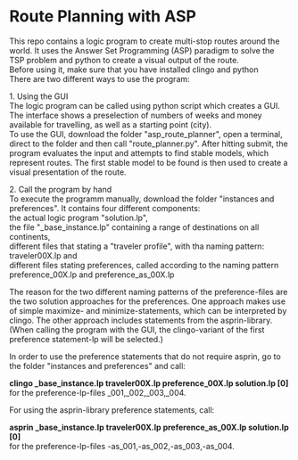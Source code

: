 # Route Planning with ASP
This repo contains a logic program to create multi-stop routes around the world. It uses the Answer Set Programming (ASP) paradigm to solve the TSP problem and python to create a visual output of the route.
<br>Before using it, make sure that you have installed clingo and python
<br>There are two different ways to use the program:
<p>
  1. Using the GUI
<br>The logic program can be called using python script which creates a GUI. The interface shows a preselection of numbers of weeks and money available for travelling, as well as a starting point (city). 
<br>To use the GUI, download the folder "asp_route_planner", open a terminal, direct to the folder and then call "route_planner.py". After hitting submit, the program evaluates the input and attempts to find stable models, which represent routes. The first stable model to be found is then used to create a visual presentation of the route. 
</p>
<p>
  2. Call the program by hand
<br>To execute the programm manually, download the folder "instances and preferences". It contains four different components: 
<br>the actual logic program "solution.lp",
<br>the file "_base_instance.lp" containing a range of destinations on all continents,
<br>different files that stating a "traveler profile", with tha naming pattern: traveler00X.lp and
<br>different files stating preferences, called according to the naming pattern preference_00X.lp and preference_as_00X.lp 

The reason for the two different naming patterns of the preference-files are the two solution approaches for the preferences. One approach makes use of simple maximize- and minimize-statements, which can be interpreted by clingo. The other approach includes statements from the asprin-library. (When calling the program with the GUI, the clingo-variant of the first preference statement-lp will be selected.)
</p>
In order to use the preference statements that do not require asprin, go to the folder "instances and preferences" and call:
<p>
<b>clingo _base_instance.lp traveler00X.lp preference_00X.lp solution.lp [0]</b>
<br>for the preference-lp-files _001,_002,_003,_004.
 
For using the asprin-library preference statements, call:
<p>
<b>asprin _base_instance.lp traveler00X.lp preference_as_00X.lp solution.lp [0]</b>
<br>for the preference-lp-files -as_001,-as_002,-as_003,-as_004.
</p>
</p>

